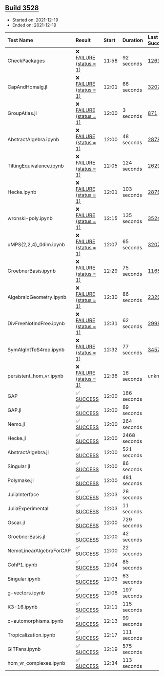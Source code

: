 ## [Build 3528](https://oscarci.mathematik.uni-kl.de/job/oscar-stable/3528/)

* Started on: 2021-12-19
* Ended on: 2021-12-19

| Test Name    | Result | Start | Duration | Last Success | First Failure |
|:-------------|:-------|:------|:---------|:-------------|:--------------|
| CheckPackages | ❌ [FAILURE (status = 1)](https://oscarci.mathematik.uni-kl.de/job/oscar-stable/3528/artifact/logs/build-3528/CheckPackages.log) | 11:58 | 92 seconds | [1263](https://oscarci.mathematik.uni-kl.de/job/oscar-stable/1263/) | [1264](https://oscarci.mathematik.uni-kl.de/job/oscar-stable/1264/) |
| CapAndHomalg.jl | ❌ [FAILURE (status = 1)](https://oscarci.mathematik.uni-kl.de/job/oscar-stable/3528/artifact/logs/build-3528/CapAndHomalg.jl.log) | 12:01 | 66 seconds | [3207](https://oscarci.mathematik.uni-kl.de/job/oscar-stable/3207/) | [3208](https://oscarci.mathematik.uni-kl.de/job/oscar-stable/3208/) |
| GroupAtlas.jl | ❌ [FAILURE (status = 1)](https://oscarci.mathematik.uni-kl.de/job/oscar-stable/3528/artifact/logs/build-3528/GroupAtlas.jl.log) | 12:00 | 3 seconds | [871](https://oscarci.mathematik.uni-kl.de/job/oscar-stable/871/) | [872](https://oscarci.mathematik.uni-kl.de/job/oscar-stable/872/) |
| AbstractAlgebra.ipynb | ❌ [FAILURE (status = 1)](https://oscarci.mathematik.uni-kl.de/job/oscar-stable/3528/artifact/logs/build-3528/AbstractAlgebra.ipynb.log) | 12:00 | 48 seconds | [2878](https://oscarci.mathematik.uni-kl.de/job/oscar-stable/2878/) | [2879](https://oscarci.mathematik.uni-kl.de/job/oscar-stable/2879/) |
| TiltingEquivalence.ipynb | ❌ [FAILURE (status = 1)](https://oscarci.mathematik.uni-kl.de/job/oscar-stable/3528/artifact/logs/build-3528/TiltingEquivalence.ipynb.log) | 12:05 | 124 seconds | [2629](https://oscarci.mathematik.uni-kl.de/job/oscar-stable/2629/) | [2630](https://oscarci.mathematik.uni-kl.de/job/oscar-stable/2630/) |
| Hecke.ipynb | ❌ [FAILURE (status = 1)](https://oscarci.mathematik.uni-kl.de/job/oscar-stable/3528/artifact/logs/build-3528/Hecke.ipynb.log) | 12:01 | 103 seconds | [2878](https://oscarci.mathematik.uni-kl.de/job/oscar-stable/2878/) | [2879](https://oscarci.mathematik.uni-kl.de/job/oscar-stable/2879/) |
| wronski-poly.ipynb | ❌ [FAILURE (status = 1)](https://oscarci.mathematik.uni-kl.de/job/oscar-stable/3528/artifact/logs/build-3528/wronski-poly.ipynb.log) | 12:15 | 135 seconds | [3524](https://oscarci.mathematik.uni-kl.de/job/oscar-stable/3524/) | [3526](https://oscarci.mathematik.uni-kl.de/job/oscar-stable/3526/) |
| uMPS(2,2,4)_0dim.ipynb | ❌ [FAILURE (status = 1)](https://oscarci.mathematik.uni-kl.de/job/oscar-stable/3528/artifact/logs/build-3528/uMPS-2-2-4-_0dim.ipynb.log) | 12:07 | 65 seconds | [3207](https://oscarci.mathematik.uni-kl.de/job/oscar-stable/3207/) | [3208](https://oscarci.mathematik.uni-kl.de/job/oscar-stable/3208/) |
| GroebnerBasis.ipynb | ❌ [FAILURE (status = 1)](https://oscarci.mathematik.uni-kl.de/job/oscar-stable/3528/artifact/logs/build-3528/GroebnerBasis.ipynb.log) | 12:29 | 75 seconds | [1168](https://oscarci.mathematik.uni-kl.de/job/oscar-stable/1168/) | [1169](https://oscarci.mathematik.uni-kl.de/job/oscar-stable/1169/) |
| AlgebraicGeometry.ipynb | ❌ [FAILURE (status = 1)](https://oscarci.mathematik.uni-kl.de/job/oscar-stable/3528/artifact/logs/build-3528/AlgebraicGeometry.ipynb.log) | 12:30 | 86 seconds | [2326](https://oscarci.mathematik.uni-kl.de/job/oscar-stable/2326/) | [2327](https://oscarci.mathematik.uni-kl.de/job/oscar-stable/2327/) |
| DivFreeNotIndFree.ipynb | ❌ [FAILURE (status = 1)](https://oscarci.mathematik.uni-kl.de/job/oscar-stable/3528/artifact/logs/build-3528/DivFreeNotIndFree.ipynb.log) | 12:31 | 62 seconds | [2998](https://oscarci.mathematik.uni-kl.de/job/oscar-stable/2998/) | [2999](https://oscarci.mathematik.uni-kl.de/job/oscar-stable/2999/) |
| SymAlgIntToS4rep.ipynb | ❌ [FAILURE (status = 1)](https://oscarci.mathematik.uni-kl.de/job/oscar-stable/3528/artifact/logs/build-3528/SymAlgIntToS4rep.ipynb.log) | 12:32 | 77 seconds | [3457](https://oscarci.mathematik.uni-kl.de/job/oscar-stable/3457/) | [3458](https://oscarci.mathematik.uni-kl.de/job/oscar-stable/3458/) |
| persistent_hom_vr.ipynb | ❌ [FAILURE (status = 1)](https://oscarci.mathematik.uni-kl.de/job/oscar-stable/3528/artifact/logs/build-3528/persistent_hom_vr.ipynb.log) | 12:36 | 16 seconds | unknown | unknown |
| GAP | ✅ [SUCCESS](https://oscarci.mathematik.uni-kl.de/job/oscar-stable/3528/artifact/logs/build-3528/GAP.log) | 12:00 | 186 seconds |  |  |
| GAP.jl | ✅ [SUCCESS](https://oscarci.mathematik.uni-kl.de/job/oscar-stable/3528/artifact/logs/build-3528/GAP.jl.log) | 12:00 | 89 seconds |  |  |
| Nemo.jl | ✅ [SUCCESS](https://oscarci.mathematik.uni-kl.de/job/oscar-stable/3528/artifact/logs/build-3528/Nemo.jl.log) | 12:00 | 264 seconds |  |  |
| Hecke.jl | ✅ [SUCCESS](https://oscarci.mathematik.uni-kl.de/job/oscar-stable/3528/artifact/logs/build-3528/Hecke.jl.log) | 12:00 | 2468 seconds |  |  |
| AbstractAlgebra.jl | ✅ [SUCCESS](https://oscarci.mathematik.uni-kl.de/job/oscar-stable/3528/artifact/logs/build-3528/AbstractAlgebra.jl.log) | 12:00 | 521 seconds |  |  |
| Singular.jl | ✅ [SUCCESS](https://oscarci.mathematik.uni-kl.de/job/oscar-stable/3528/artifact/logs/build-3528/Singular.jl.log) | 12:00 | 86 seconds |  |  |
| Polymake.jl | ✅ [SUCCESS](https://oscarci.mathematik.uni-kl.de/job/oscar-stable/3528/artifact/logs/build-3528/Polymake.jl.log) | 12:00 | 481 seconds |  |  |
| JuliaInterface | ✅ [SUCCESS](https://oscarci.mathematik.uni-kl.de/job/oscar-stable/3528/artifact/logs/build-3528/JuliaInterface.log) | 12:03 | 28 seconds |  |  |
| JuliaExperimental | ✅ [SUCCESS](https://oscarci.mathematik.uni-kl.de/job/oscar-stable/3528/artifact/logs/build-3528/JuliaExperimental.log) | 12:03 | 11 seconds |  |  |
| Oscar.jl | ✅ [SUCCESS](https://oscarci.mathematik.uni-kl.de/job/oscar-stable/3528/artifact/logs/build-3528/Oscar.jl.log) | 12:00 | 729 seconds |  |  |
| GroebnerBasis.jl | ✅ [SUCCESS](https://oscarci.mathematik.uni-kl.de/job/oscar-stable/3528/artifact/logs/build-3528/GroebnerBasis.jl.log) | 12:00 | 42 seconds |  |  |
| NemoLinearAlgebraForCAP | ✅ [SUCCESS](https://oscarci.mathematik.uni-kl.de/job/oscar-stable/3528/artifact/logs/build-3528/NemoLinearAlgebraForCAP.log) | 12:00 | 22 seconds |  |  |
| CohP1.ipynb | ✅ [SUCCESS](https://oscarci.mathematik.uni-kl.de/job/oscar-stable/3528/artifact/logs/build-3528/CohP1.ipynb.log) | 12:04 | 85 seconds |  |  |
| Singular.ipynb | ✅ [SUCCESS](https://oscarci.mathematik.uni-kl.de/job/oscar-stable/3528/artifact/logs/build-3528/Singular.ipynb.log) | 12:03 | 63 seconds |  |  |
| g-vectors.ipynb | ✅ [SUCCESS](https://oscarci.mathematik.uni-kl.de/job/oscar-stable/3528/artifact/logs/build-3528/g-vectors.ipynb.log) | 12:08 | 197 seconds |  |  |
| K3-16.ipynb | ✅ [SUCCESS](https://oscarci.mathematik.uni-kl.de/job/oscar-stable/3528/artifact/logs/build-3528/K3-16.ipynb.log) | 12:11 | 115 seconds |  |  |
| c-automorphisms.ipynb | ✅ [SUCCESS](https://oscarci.mathematik.uni-kl.de/job/oscar-stable/3528/artifact/logs/build-3528/c-automorphisms.ipynb.log) | 12:13 | 99 seconds |  |  |
| Tropicalization.ipynb | ✅ [SUCCESS](https://oscarci.mathematik.uni-kl.de/job/oscar-stable/3528/artifact/logs/build-3528/Tropicalization.ipynb.log) | 12:17 | 111 seconds |  |  |
| GITFans.ipynb | ✅ [SUCCESS](https://oscarci.mathematik.uni-kl.de/job/oscar-stable/3528/artifact/logs/build-3528/GITFans.ipynb.log) | 12:19 | 575 seconds |  |  |
| hom_vr_complexes.ipynb | ✅ [SUCCESS](https://oscarci.mathematik.uni-kl.de/job/oscar-stable/3528/artifact/logs/build-3528/hom_vr_complexes.ipynb.log) | 12:34 | 113 seconds |  |  |
